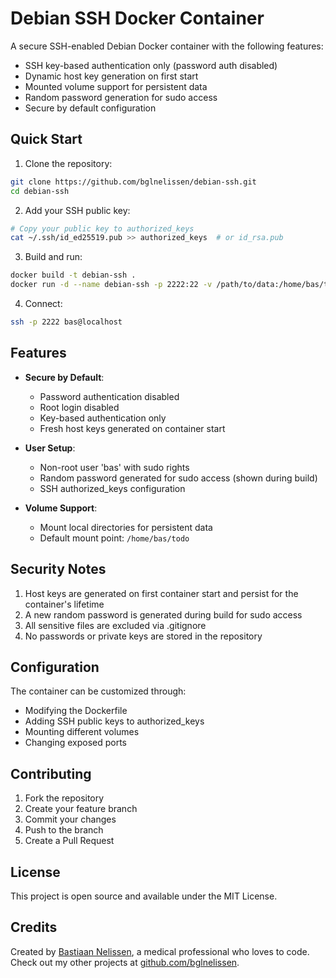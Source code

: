 # Debian SSH Docker Container

A secure SSH-enabled Debian Docker container with the following features:
- SSH key-based authentication only (password auth disabled)
- Dynamic host key generation on first start
- Mounted volume support for persistent data
- Random password generation for sudo access
- Secure by default configuration

## Quick Start

1. Clone the repository:
```bash
git clone https://github.com/bglnelissen/debian-ssh.git
cd debian-ssh
```

2. Add your SSH public key:
```bash
# Copy your public key to authorized_keys
cat ~/.ssh/id_ed25519.pub >> authorized_keys  # or id_rsa.pub
```

3. Build and run:
```bash
docker build -t debian-ssh .
docker run -d --name debian-ssh -p 2222:22 -v /path/to/data:/home/bas/todo debian-ssh
```

4. Connect:
```bash
ssh -p 2222 bas@localhost
```

## Features

- **Secure by Default**:
  - Password authentication disabled
  - Root login disabled
  - Key-based authentication only
  - Fresh host keys generated on container start

- **User Setup**:
  - Non-root user 'bas' with sudo rights
  - Random password generated for sudo access (shown during build)
  - SSH authorized_keys configuration

- **Volume Support**:
  - Mount local directories for persistent data
  - Default mount point: `/home/bas/todo`

## Security Notes

1. Host keys are generated on first container start and persist for the container's lifetime
2. A new random password is generated during build for sudo access
3. All sensitive files are excluded via .gitignore
4. No passwords or private keys are stored in the repository

## Configuration

The container can be customized through:
- Modifying the Dockerfile
- Adding SSH public keys to authorized_keys
- Mounting different volumes
- Changing exposed ports

## Contributing

1. Fork the repository
2. Create your feature branch
3. Commit your changes
4. Push to the branch
5. Create a Pull Request

## License

This project is open source and available under the MIT License. 

## Credits

Created by [Bastiaan Nelissen](https://github.com/bglnelissen), a medical professional who loves to code. Check out my other projects at [github.com/bglnelissen](https://github.com/bglnelissen). 